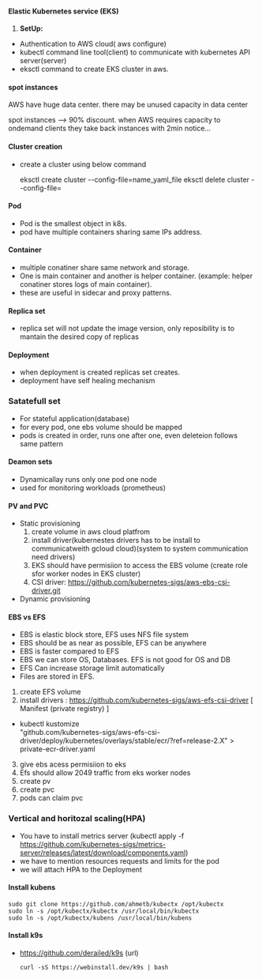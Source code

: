 #### Elastic Kubernetes service (EKS)

1. **SetUp:** 
  - Authentication to AWS cloud( aws configure)
  - kubectl command line tool(client) to communicate with kubernetes API server(server)
  - eksctl command to create EKS cluster in aws.
  
#### spot instances
AWS have huge data center. there may be unused capacity in data center

spot instances --> 90% discount. when AWS requires capacity to ondemand clients they take back instances with 2min notice...

#### Cluster creation 
- create a cluster using below command 
 
    eksctl create cluster --config-file=name_yaml_file 
    eksctl delete cluster --config-file=
#### Pod
- Pod is the smallest object in k8s.
- pod have multiple containers sharing same IPs address.


#### Container
- multiple conatiner share same network and storage.
- One is main container and another is helper container. (example: helper conatiner stores logs of main container).
- these are useful in sidecar and proxy patterns.

#### Replica set 
- replica set will not update the image version, only reposibility is to mantain  the desired copy of replicas 

#### Deployment 
- when deployment is created replicas set creates.
- deployment have self  healing mechanism

### Satatefull set 
- For stateful application(database)
- for every pod, one ebs volume should be mapped
- pods is created in order, runs one after one, even deleteion follows same pattern

#### Deamon sets
- Dynamicallay runs only one pod one node
- used for monitoring workloads (prometheus)
#### PV and PVC
- Static provisioning
  1. create volume in aws cloud platfrom
  2. install driver(kubernestes drivers has to be install to communicatweith gcloud cloud)(system to system communication need drivers)
  3. EKS should have permisiion to access the EBS volume (create role sfor worker nodes in EKS cluster)
  4. CSI driver: https://github.com/kubernetes-sigs/aws-ebs-csi-driver.git
- Dynamic provisioning 

#### EBS vs EFS 
- EBS is elastic block store, EFS uses NFS file system
- EBS should be as near as possible, EFS can be anywhere
- EBS is faster compared to EFS
- EBS we can store OS, Databases. EFS is not good for OS and DB
- EFS Can increase storage limit automatically
- Files are stored in EFS.

1. create EFS volume
2. install drivers : https://github.com/kubernetes-sigs/aws-efs-csi-driver [ Manifest (private registry) ]
  - kubectl kustomize \
    "github.com/kubernetes-sigs/aws-efs-csi-driver/deploy/kubernetes/overlays/stable/ecr/?ref=release-2.X" > private-ecr-driver.yaml
3. give ebs acess permisiion to eks
4. Efs should allow 2049 traffic from eks worker nodes
5. create pv 
6. create pvc 
7. pods can claim pvc


### Vertical and horitozal scaling(HPA)
- You have to install metrics server (kubectl apply -f https://github.com/kubernetes-sigs/metrics-server/releases/latest/download/components.yaml)
- we have to mention resources requests and limits for the pod
- we will attach HPA to the Deployment
#### Install kubens

    sudo git clone https://github.com/ahmetb/kubectx /opt/kubectx
    sudo ln -s /opt/kubectx/kubectx /usr/local/bin/kubectx
    sudo ln -s /opt/kubectx/kubens /usr/local/bin/kubens
#### Install k9s
- https://github.com/derailed/k9s (url)

      curl -sS https://webinstall.dev/k9s | bash